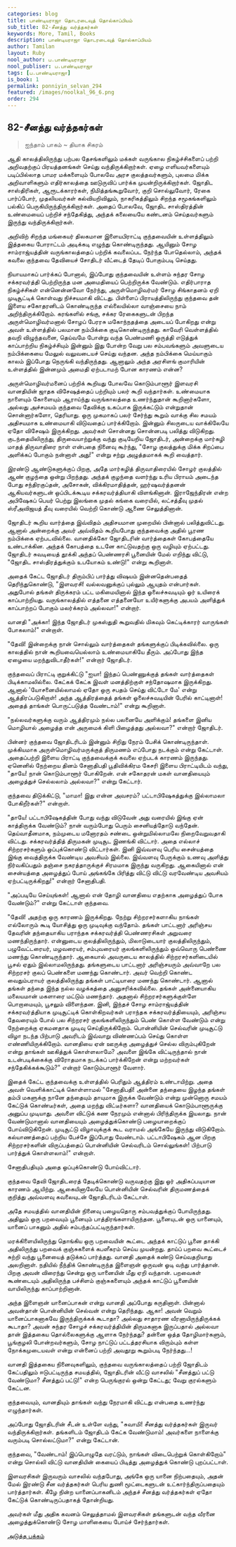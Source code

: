 ```yaml
---
categories: blog
title: பாண்டியராஜா தொடரடைவுத் தொல்காப்பியம்
sub_title: 82-சீனத்து வர்த்தகர்கள்
keywords: More, Tamil, Books
description: பாண்டியராஜா தொடரடைவுத் தொல்காப்பியம்
author: Tamilan
layout: Ruby
nool_author: ப.பாண்டியராஜா
nool_publiser: ப.பாண்டியராஜா
tags: [ப.பாண்டியராஜா]
is_book: 1
permalink: ponniyin_selvan_294
featured: /images/noolkal_96_6.png
order: 294
---
```



## 82-சீனத்து வர்த்தகர்கள்

> ஐந்தாம் பாகம் ~ தியாக சிகரம்

ஆதி காலத்திலிருந்து பற்பல தேசங்களிலும் மக்கள் வருங்கால நிகழ்ச்சிகளைப் பற்றி அறிவதற்குப் பிரயத்தனங்கள் செய்து வந்திருக்கிறார்கள். ஏழை எளியவர்களையும் படிப்பில்லாத பாமர மக்களையும் போலவே அரச குலத்தவர்களும், புலமை மிக்க அறிவாளிகளும் எதிர்காலத்தை ஊடுருவிப் பார்க்க முயன்றிருக்கிறார்கள். ஜோதிட சாஸ்திரிகள், ஆரூடக்காரர்கள், நிமித்தங்கூறுவோர், குறி சொல்லுவோர், ரேகை பார்ப்போர், முதலியவர்கள் கல்வியறிவிலும், நாகரிகத்திலும் சிறந்த சமூகங்களிலும் பல்கிப் பெருகியிருந்திருக்கிறார்கள். அதைப் போலவே, ஜோதிட சாஸ்திரத்தின் உண்மையைப் பற்றிச் சந்தேகித்து, அந்தக் கலையையே கண்டனம் செய்தவர்களும் இருந்து வந்திருக்கிறார்கள்.

அறிவிற் சிறந்த மங்கையர் திலகமான இளையபிராட்டி குந்தவையின் உள்ளத்திலும் இத்தகைய போராட்டம் அடிக்கடி எழுந்து கொண்டிருந்தது. ஆயினும் சோழ சாம்ராஜ்யத்தின் வருங்காலத்தைப் பற்றிக் கவலைப்பட நேர்ந்த போதெல்லாம், அந்தக் கவலை குந்தவை தேவியைச் சோதிடர் வீட்டைத் தேடிப் போகும்படி செய்தது.

நியாயமாகப் பார்க்கப் போனால், இப்போது குந்தவையின் உள்ளம் சுந்தர சோழ சக்கரவர்த்தி பெற்றிருந்த மன அமைதியைப் பெற்றிருக்க வேண்டும். எதிர்பாராத நிகழ்ச்சிகள் என்னென்னவோ நேர்ந்து, அருள்மொழிவர்மர் சோழ சிங்காதனம் ஏறி முடிசூட்டிக் கொள்வது நிச்சயமாகி விட்டது. பிள்ளைப் பிராயத்திலிருந்து குந்தவை தன் இளைய சகோதரனிடம் கொண்டிருந்த எல்லையில்லா வாஞ்சையை நாம் அறிந்திருக்கிறோம். கரங்களில் சங்கு, சக்கர ரேகைகளுடன் பிறந்த அருள்மொழிவர்மனால் சோழப் பேரரசு மகோந்நதத்தை அடையப் போகிறது என்று அவள் உள்ளத்தில் பலமான நம்பிக்கை குடிகொண்டிருந்தது. காவேரி வெள்ளத்தில் தவறி விழுந்தவனை, தெய்வமே போன்று வந்த பெண்மணி ஒருத்தி எடுத்துக் காப்பாற்றிய நிகழ்ச்சியும் இன்னும் இது போன்ற வேறு பல சம்பவங்களும் அவளுடைய நம்பிக்கையை மேலுல் வலுவடையச் செய்து வந்தன. அந்த நம்பிக்கை மெய்யாகும் காலம் இப்போது நெருங்கி வந்திருந்தது. ஆனாலும் அந்த அரசிளங் குமாரியின் உள்ளத்தில் இன்னமும் அமைதி ஏற்படாமற் போன காரணம் என்ன?

அருள்மொழிவர்மனைப் பற்றிக் கூறியது போலவே கொடும்பாளூர் இளவரசி வானதியின் ஜாதக விசேஷத்தைப் பற்றியும் பலர் கூறி வந்தார்கள். உண்மையாக நாளையும் கோளையும் ஆராய்ந்து வருங்காலத்தை உணர்ந்துதான் கூறினார்களோ, அல்லது அச்சமயம் குந்தவை தேவிக்கு உகப்பாக இருக்கட்டும் என்றுதான் சொன்னார்களோ, தெரியாது. ஒரு முகமாகப் பலர் சேர்ந்து கூறும் வாக்கு சில சமயம் அதிசயமாக உண்மையாகி விடுவதைப் பார்க்கிறோம். இன்னும் சிலருடைய வாக்கிலேயே ஏதோ விசேஷம் இருக்கிறது. அவர்கள் சொன்னது சொன்னபடி பலித்து விடுகிறது. குடந்தையிலிருந்து, திருவையாற்றுக்கு வந்து குடியேறிய ஜோதிடர், அன்றைக்கு மார்கழி மாதத் திருவாதிரை நாள் என்பதை நினைவு கூர்ந்து, "சோழ குலத்துக்கு மிக்க சிறப்பை அளிக்கப் போகும் நன்னாள் அது!" என்று சற்று அழுத்தமாகக் கூறி வைத்தார்.

இரண்டு ஆண்டுகளுக்குப் பிறகு, அதே மார்கழித் திருவாதிரையில் சோழர் குலத்தில் ஆண் குழந்தை ஒன்று பிறந்தது. அந்தக் குழந்தை வளர்ந்து உரிய பிராயம் அடைந்த போது சந்திரகுப்தன், அசோகன், விக்கிரமாதித்தன், ஹர்ஷவர்த்தனன் ஆகியவர்களுடன் ஒப்பிடக்கூடிய சக்கரவர்த்தியாகி விளங்கினான். இராஜேந்திரன் என்ற அபிஷேகப் பெயர் பெற்று இலங்கை முதல் கங்கை வரையில், லட்சத்தீவு முதல் ஸ்ரீஅவிஜயத் தீவு வரையில் வெற்றி கொண்டு ஆணை செலுத்தினான்.

ஜோதிடர் கூறிய வார்த்தை இவ்விதம் அதிசயமான முறையில் பின்னால் பலித்துவிட்டது. ஆனால் அன்றைக்கு அவர் அவ்விதம் கூறியபோது குந்தவைக்கு அதில் பூரண நம்பிக்கை ஏற்படவில்லை. வானதிக்கோ ஜோதிடரின் வார்த்தைகள் கோபத்தையே உண்டாக்கின. அந்தக் கோபத்தை உடனே காட்டுவதற்கு ஒரு வழியும் ஏற்பட்டது. ஜோதிடர் சுவடியைத் தூக்கி அந்தப் பெண்ணரசி பூனையின் மேல் எறிந்து விட்டு, "ஜோதிட சாஸ்திரத்துக்கும் உபயோகம் உண்டு!" என்று கூறினாள்.

அதைக் கேட்ட ஜோதிடர் திரும்பிப் பார்த்து விஷயம் இன்னதென்பதைத் தெரிந்துகொண்டு, "இளவரசி! வல்லவனுக்குப் புல்லும் ஆயுதம் என்பார்கள். அதுபோல் தங்கள் திருக்கரம் பட்ட மகிமையினால் இந்த ஓலைச்சுவடியும் ஓர் உயிரைக் காப்பாற்றியது. வருங்காலத்தில் எத்தனை எத்தனையோ உயிர்களுக்கு அபயம் அளித்துக் காப்பாற்றப் போகும் மலர்க்கரம் அல்லவா!" என்றார்.

வானதி "அக்கா! இந்த ஜோதிடர் முகஸ்துதி கூறுவதில் மிகவும் கெட்டிக்காரர் வாருங்கள் போகலாம்!" என்றாள்.

"தேவி! இன்றைக்கு நான் சொல்லும் வார்த்தைகள் தங்களுக்குப் பிடிக்கவில்லை. ஒரு காலத்தில் நான் கூறியவையெல்லாம் உண்மையாகியே தீரும். அப்போது இந்த ஏழையை மறந்துவிடாதீர்கள்!" என்றார் ஜோதிடர்.

குந்தவைப் பிராட்டி குறுக்கிட்டு "ஐயா! இந்தப் பெண்ணுக்குத் தங்கள் வார்த்தைகள் பிடிக்காமலில்லை. கேட்கக் கேட்க இவள் மனத்திற்குள் சந்தோஷமாக இருக்கிறது. ஆனால் 'யோசனையில்லாமல் ஏதோ ஒரு சபதம் செய்து விட்டோ மே' என்று ஆத்திரப்படுகிறாள்! அந்த ஆத்திரத்தைத் தங்கள் ஓலைச்சுவடியின் பேரில் காட்டினாள்! அதைத் தாங்கள் பொருட்படுத்த வேண்டாம்!" என்று கூறினாள்.

"நல்லவர்களுக்கு வரும் ஆத்திரமும் நல்ல பலனையே அளிக்கும்! தங்களை இனிய மொழியால் அழைத்த என் அருமைக் கிளி பிழைத்தது அல்லவா?" என்றார் ஜோதிடர்.

பின்னர் குந்தவை ஜோதிடரிடம் இன்னும் சிறிது நேரம் பேசிக் கொண்டிருந்தாள். முக்கியமாக அருள்மொழிவர்மருக்குத் திருமணம் எப்போது நடக்கும் என்று கேட்டாள். அதைப்பற்றி இளைய பிராட்டி குந்தவைக்குக் கவலை ஏற்படக் காரணம் இருந்தது. ஏனெனில் நேற்றைய தினம் சேனாதிபதி பூதிவிக்கிரம கேசரி இளைய பிராட்டியிடம் வந்து, "தாயே! நான் கொடும்பாளூர் போகிறேன். என் சகோதரன் மகள் வானதியையும் அழைத்துச் செல்லலாம் அல்லவா?" என்று கேட்டார்.

குந்தவை திடுக்கிட்டு, "மாமா! இது என்ன அவசரம்? பட்டாபிஷேகத்துக்கு இல்லாமலா போகிறீர்கள்?" என்றாள்.

"தாயே! பட்டாபிஷேகத்தின் போது வந்து விடுவேன் அது வரையில் இங்கு ஏன் காத்திருக்க வேண்டும்? நான் வரும்போது பெரும் சைனியத்தோடு வந்தேன். தெய்வாதீனமாக, நம்முடைய மனோரதம் சண்டை ஒன்றுமில்லாமலே நிறைவேறுவதாகி விட்டது. சக்கரவர்த்தித் திருமகன் முடிசூட இணங்கி விட்டார். அதை எல்லாச் சிற்றரசர்களும் ஒப்புக்கொண்டு விட்டார்கள். இனி இவ்வளவு பெரிய சைன்யத்தை இங்கு வைத்திருக்க வேண்டிய அவசியம் இல்லை. இவ்வளவு பேருக்கும் உணவு அளித்து நிர்வகிப்பதும் தஞ்சை நகரத்தாருக்குச் சிரமமாக இருந்து வருகிறது. ஆகையினால் என் சைன்யத்தை அழைத்துப் போய் அங்கங்கே பிரித்து விட்டு விட்டு வரவேண்டிய அவசியம் ஏற்பட்டிருக்கிறது!" என்றார் சேனாதிபதி.

"அப்படியே செய்யுங்கள்! ஆனால் என் தோழி வானதியை எதற்காக அழைத்துப் போக வேண்டும்?" என்று கேட்டாள் குந்தவை.

"தேவி! அதற்கு ஒரு காரணம் இருக்கிறது. நேற்று சிற்றரசர்களாகிய நாங்கள் எல்லோரும் கூடி யோசித்து ஒரு முடிவுக்கு வந்தோம். தங்கள் பாட்டனார் அரிஞ்சய தேவரின் தந்தையாகிய பராந்தக சக்கரவர்த்தி பெண்ணரசிகள் அறுவரை மணந்திருந்தார். என்னுடைய குலத்திலிருந்தும், மிலாடுடையார் குலத்திலிருந்தும், பழுவேட்டரையர், மழவரையர், சம்புவரையர் குலங்களிலிருந்தும் ஒவ்வொரு பெண்ணை மணந்து கொண்டிருந்தார். ஆகையால் அவருடைய காலத்தில் சிற்றரசர்களிடையில் பூசல் ஏதும் இல்லாமலிருந்தது. தங்களுடைய பாட்டனார் அரிஞ்சயரும் அவ்வாறே பல சிற்றரசர் குலப் பெண்களை மணந்து கொண்டார். அவர் வெற்றி கொண்ட வைதும்பராயர் குலத்திலிருந்து தங்கள் பாட்டியாரை மணந்து கொண்டார். ஆனால் தங்கள் தந்தை இந்த நல்ல வழக்கத்தை அனுசரிக்கவில்லை. தங்கள் அன்னையாகிய மலையமான் மகளாரை மட்டும் மணந்தார். அதனால் சிற்றரசர்களுக்குள்ளே பொறாமையும், பூசலும் விளைந்தன. இனி, இந்தச் சோழ சாம்ராஜ்யத்தின் சக்கரவர்த்தியாக முடிசூட்டிக் கொள்கிறவர்கள் பராந்தக சக்கரவர்த்தியையும், அரிஞ்சய தேவரையும் போல் பல சிற்றரசர் குலங்களிலிருந்தும் பெண் கொள்ள வேண்டும் என்று நேற்றைக்கு ஏகமனதாக முடிவு செய்திருக்கிறோம். பொன்னியின் செல்வரின் முடிசூட்டு விழா நடந்த பிற்பாடு அவரிடம் இவ்வாறு விண்ணப்பம் செய்து கொள்ள எண்ணியிருக்கிறோம். வானதியை ஏன் ஊருக்கு அழைத்துச் செல்ல விரும்புகிறேன் என்று தாங்கள் ஊகித்துக் கொள்ளலாமே? அவளை இங்கே விட்டிருந்தால் நான் உடன்படிக்கைக்கு விரோதமாக நடக்கப் பார்க்கிறேன் என்று மற்றவர்கள் சந்தேகிக்கக்கூடும்?" என்றார் கொடும்பாளூர் வேளார்.

இதைக் கேட்ட குந்தவைக்கு உள்ளத்தில் பெரிதும் ஆத்திரம் உண்டாயிற்று. அதை அவள் வெளிக்காட்டிக் கொள்ளாமல் "சேனாதிபதி! அன்னை தந்தையை இழந்த தங்கள் தம்பி மகளுக்கு நானே தந்தையும் தாயுமாக இருக்க வேண்டும் என்று முன்னொரு சமயம் கேட்டுக் கொண்டீர்கள், அதை மறந்து விட்டீர்களா? வானதியைக் கொடும்பாளூருக்கு அனுப்ப முடியாது. அவளை விட்டுக் கண நேரமும் என்னால் பிரிந்திருக்க இயலாது. நான் வேண்டுமானால் வானதியையும் அழைத்துக்கொண்டு பழையாறைக்குப் போய்விடுகிறேன். முடிசூட்டு விழாவுக்குக் கூட வராமல் அங்கேயே இருந்து விடுகிறோம். கல்யாணத்தைப் பற்றிய பேச்சே இப்போது வேண்டாம். பட்டாபிஷேகம் ஆன பிறகு சிற்றரசர்களின் விருப்பத்தைப் பொன்னியின் செல்வரிடம் சொல்லுங்கள்! பிற்பாடு பார்த்துக் கொள்ளலாம்!" என்றாள்.

சேனாதிபதியும் அதை ஒப்புக்கொண்டு போய்விட்டார்.

குந்தவை தேவி ஜோதிடரைத் தேடிக்கொண்டு வருவதற்கு இது ஓர் அதிகப்படியான காரணம் ஆயிற்று. ஆகையினாலேயே பொன்னியின் செல்வரின் திருமணத்தைக் குறித்து அவ்வளவு கவலையுடன் ஜோதிடரிடம் கேட்டாள்.

அதே சமயத்தில் வானதியின் நினைவு பழையதொரு சம்பவத்துக்குப் போயிருந்தது. அதிலும் ஒரு பறவையும் பூனையும் பாத்திரங்களாயிருந்தன. பூனையுடன் ஒரு யானையும், யானைப் பாகனும் அதில் சம்பந்தப்பட்டிருந்தார்கள்.

மரக்கிளையிலிருந்து தொங்கிய ஒரு பறவையின் கூட்டை அந்தக் காட்டுப் பூனை தாக்கி அதிலிருந்து பறவைக் குஞ்சுகளைக் கபளீகரம் செய்ய முயன்றது. தாய்ப் பறவை கூட்டைச் சுற்றி வந்து பூனையைத் தடுக்கப் பார்த்தது. வானதி அதைக் கண்டு செய்வதறியாது அலறினாள். நதியில் நீந்திக் கொண்டிருந்த இளைஞன் ஒருவன் ஓடி வந்து பார்த்தான். பிறகு அவன் விரைந்து சென்று ஒரு யானையின் மீது ஏறி வந்தான். பறவைகள் கூண்டையும் அதிலிருந்த பச்சிளம் குஞ்சுகளையும் அந்தக் காட்டுப் பூனையின் வாயிலிருந்து காப்பாற்றினான்.

அந்த இளைஞன் யானைப்பாகன் என்று வானதி அப்போது கருதினாள். பின்னால் அவன்தான் பொன்னியின் செல்வன் என்று தெரிந்தது. ஆகா! அவன் வெறும் யானைப்பாகனாகவே இருந்திருக்கக் கூடாதா? அல்லது சாதாரண வீரனாயிருந்திருக்கக் கூடாதா? அவன் சுந்தர சோழச் சக்கரவர்த்தியின் திருமகனாக இருப்பதால் அல்லவா தான் இத்தகைய தொல்லைகளுக்கு ஆளாக நேர்ந்தது? தன்னை ஒத்த தோழிமார்களும், பூங்குழலி போன்றவர்களும், சோழ நாட்டுப் பட்டத்தரசியாக விரும்பும் கள்ள நோக்கமுடையவள் என்று என்னைப் பற்றி அவதூறு கூறும்படி நேர்ந்தது...!

வானதி இத்தகைய நினைவுகளிலும், குந்தவை வருங்காலத்தைப் பற்றி ஜோதிடம் கேட்பதிலும் ஈடுபட்டிருந்த சமயத்தில், ஜோதிடரின் வீட்டு வாசலில் "சீனத்துப் பட்டு வேண்டுமா? சீனத்துப் பட்டு!" என்ற பெருங்குரல் ஒன்று கேட்டது; வேறு குரல்களும் கேட்டன.

குந்தவையும், வானதியும் தாங்கள் வந்து நேரமாகி விட்டது என்பதை உணர்ந்து எழுந்தார்கள்.

அப்போது ஜோதிடரின் சீடன் உள்ளே வந்து, "சுவாமி! சீனத்து வர்த்தகர்கள் இருவர் வந்திருக்கிறார்கள். தங்களிடம் ஜோதிடம் கேட்க வேண்டுமாம்! அவர்களை நாளைக்கு வரும்படி சொல்லட்டுமா?" என்று கேட்டான்.

குந்தவை, "வேண்டாம்! இப்பொழுதே வரட்டும், நாங்கள் விடைபெற்றுக் கொள்கிறோம்" என்று சொல்லி விட்டு வானதியின் கையைப் பிடித்து அழைத்துக் கொண்டு புறப்பட்டாள்.

இளவரசிகள் இருவரும் வாசலில் வந்தபோது, அங்கே ஒரு யானை நிற்பதையும், அதன் மேல் இரண்டு சீன வர்த்தகர்கள் பெரிய துணி மூட்டைகளுடன் உட்கார்ந்திருப்பதையும் பார்த்தார்கள். கீழே நின்ற யானைப்பாகனிடம் அந்தச் சீனத்து வர்த்தகர்கள் ஏதோ கேட்டுக் கொண்டிருப்பதாகத் தோன்றியது.

அவர்கள் மீது அதிக கவனம் செலுத்தாமல் இளவரசிகள் தங்களுடன் வந்த வீரனை அழைத்துக்கொண்டு சோழ மாளிகையை போய்ச் சேர்ந்தார்கள்.

[அடுத்த பக்கம்](ponniyin_selvan_295)